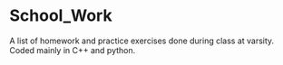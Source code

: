 # School_Work
A list of homework and practice exercises done during class at varsity. Coded mainly in C++ and python.

